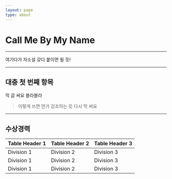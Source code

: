 ```yaml
---
layout: page
type: about
---
```


# Call Me By My Name
---

여기다가 자소설 갖다 붙이면 될 듯!

---

## 대충 첫 번째 항목

막 글 써요 블라블라
> 이렇게 쓰면 먼가 강조하는 듯
다시 막 써요

---

## 수상경력

| Table Header 1 | Table Header 2 | Table Header 3 |
| --- | --- | --- |
| Division 1 | Division 2 | Division 3 |
| Division 1 | Division 2 | Division 3 |
| Division 1 | Division 2 | Division 3 |
